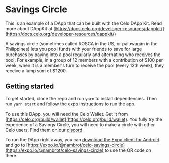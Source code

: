 # Savings Circle
This is an example of a DApp that can be built with the Celo DApp Kit. Read more about DAppKit at [https://docs.celo.org/developer-resources/dappkit/](https://docs.celo.org/developer-resources/dappkit/)

A savings circle (sometimes called ROSCA in the US, or paluwagan in the Philippines) lets you pool funds with your friends to save for large purchases by paying into a pool regularly and alternating who receives the pool. For example, in a group of 12 members with a contribution of $100 per week, when it is a member's turn to receive the pool (every 12th week), they receive a lump sum of $1200. 

## Getting started
To get started, clone the repo and run `yarn` to install dependencies. Then run `yarn start` and follow the expo instructions to run the app. 

To use this DApp, you will need the Celo Wallet. Get it from [https://celo.org/build/wallet](https://celo.org/build/wallet). You fully try the experience of a Savings Circle, you will need to make a circle with other Celo users. Find them on our [discord](https://discord.gg/6yWMkgM)

To run the DApp right away, you can [download the Expo client for Android](https://play.google.com/store/apps/details?id=host.exp.exponent&referrer=www) and go to [https://expo.io/@nambrot/celo-savings-circle](https://expo.io/@nambrot/celo-savings-circle) to use the QR code on there.

